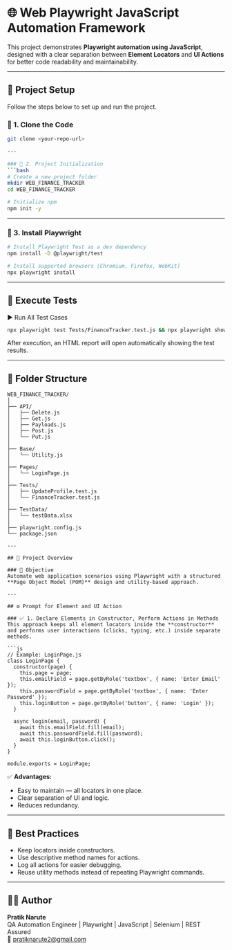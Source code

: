 # 🌐 Web Playwright JavaScript Automation Framework

This project demonstrates **Playwright automation using JavaScript**, designed with a clear separation between **Element Locators** and **UI Actions** for better code readability and maintainability.

---

## 🧩 Project Setup

Follow the steps below to set up and run the project.

### 🔹 1. Clone the Code
```bash
git clone <your-repo-url>

---

### 🔹 2. Project Initialization
```bash
# Create a new project folder
mkdir WEB_FINANCE_TRACKER
cd WEB_FINANCE_TRACKER

# Initialize npm
npm init -y
```

---

### 🔹 3. Install Playwright
```bash
# Install Playwright Test as a dev dependency
npm install -D @playwright/test

# Install supported browsers (Chromium, Firefox, WebKit)
npx playwright install
```

---

## 🚀 Execute Tests

▶️ Run All Test Cases
```bash
npx playwright test Tests/FinanceTracker.test.js && npx playwright show-report playwright-reports/html-report
```

After execution, an HTML report will open automatically showing the test results.

---

## 🧾 Folder Structure
```
WEB_FINANCE_TRACKER/
│
├── API/
│   ├── Delete.js
│   ├── Get.js
│   ├── Payloads.js
│   ├── Post.js
│   └── Put.js
│
├── Base/
│   └── Utility.js
│
├── Pages/
│   └── LoginPage.js
│
├── Tests/
│   ├── UpdateProfile.test.js
│   └── FinanceTracker.test.js
│
├── TestData/
│   └── testData.xlsx
│
├── playwright.config.js
└── package.json

---

## 📘 Project Overview

### 🎯 Objective
Automate web application scenarios using Playwright with a structured **Page Object Model (POM)** design and utility-based approach.

---

## ⚙️ Prompt for Element and UI Action

### ✅ 1. Declare Elements in Constructor, Perform Actions in Methods
This approach keeps all element locators inside the **constructor** and performs user interactions (clicks, typing, etc.) inside separate methods.

```js
// Example: LoginPage.js
class LoginPage {
  constructor(page) {
    this.page = page;
    this.emailField = page.getByRole('textbox', { name: 'Enter Email' });
    this.passwordField = page.getByRole('textbox', { name: 'Enter Password' });
    this.loginButton = page.getByRole('button', { name: 'Login' });
  }

  async login(email, password) {
    await this.emailField.fill(email);
    await this.passwordField.fill(password);
    await this.loginButton.click();
  }
}

module.exports = LoginPage;
```

✅ **Advantages:**
- Easy to maintain — all locators in one place.
- Clear separation of UI and logic.
- Reduces redundancy.

---


## 🧠 Best Practices
- Keep locators inside constructors.
- Use descriptive method names for actions.
- Log all actions for easier debugging.
- Reuse utility methods instead of repeating Playwright commands.

---

## 👨‍💻 Author
**Pratik Narute**  
QA Automation Engineer | Playwright | JavaScript | Selenium | REST Assured  
📧 [pratiknarute2@gmail.com](mailto:pratiknarute2@gmail.com)
